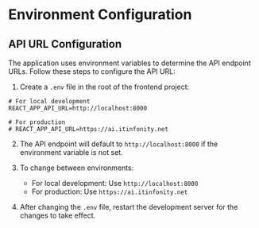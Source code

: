 # Environment Configuration

## API URL Configuration

The application uses environment variables to determine the API endpoint URLs. Follow these steps to configure the API URL:

1. Create a `.env` file in the root of the frontend project:
```
# For local development
REACT_APP_API_URL=http://localhost:8000

# For production
# REACT_APP_API_URL=https://ai.itinfonity.net
```

2. The API endpoint will default to `http://localhost:8000` if the environment variable is not set.

3. To change between environments:
   - For local development: Use `http://localhost:8000`
   - For production: Use `https://ai.itinfonity.net`

4. After changing the `.env` file, restart the development server for the changes to take effect. 